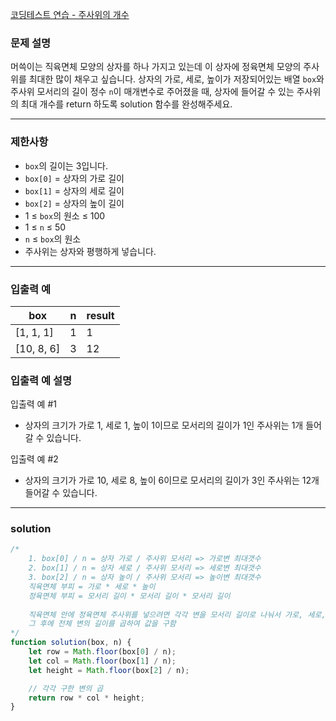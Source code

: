 [코딩테스트 연습 - 주사위의 개수](https://school.programmers.co.kr/learn/courses/30/lessons/120845)

### **문제 설명**

머쓱이는 직육면체 모양의 상자를 하나 가지고 있는데 이 상자에 정육면체 모양의 주사위를 최대한 많이 채우고 싶습니다. 상자의 가로, 세로, 높이가 저장되어있는 배열 `box`와 주사위 모서리의 길이 정수 `n`이 매개변수로 주어졌을 때, 상자에 들어갈 수 있는 주사위의 최대 개수를 return 하도록 solution 함수를 완성해주세요.

---

### 제한사항

- `box`의 길이는 3입니다.
- `box[0]` = 상자의 가로 길이
- `box[1]` = 상자의 세로 길이
- `box[2]` = 상자의 높이 길이
- 1 ≤ `box`의 원소 ≤ 100
- 1 ≤ `n` ≤ 50
- `n` ≤ `box`의 원소
- 주사위는 상자와 평행하게 넣습니다.

---

### 입출력 예

| box        | n   | result |
| ---------- | --- | ------ |
| [1, 1, 1]  | 1   | 1      |
| [10, 8, 6] | 3   | 12     |

### 입출력 예 설명

입출력 예 #1

- 상자의 크기가 가로 1, 세로 1, 높이 1이므로 모서리의 길이가 1인 주사위는 1개 들어갈 수 있습니다.

입출력 예 #2

- 상자의 크기가 가로 10, 세로 8, 높이 6이므로 모서리의 길이가 3인 주사위는 12개 들어갈 수 있습니다.

---

### solution

```jsx
/*
    1. box[0] / n = 상자 가로 / 주사위 모서리 => 가로변 최대갯수
    2. box[1] / n = 상자 세로 / 주사위 모서리 => 세로변 최대갯수
    3. box[2] / n = 상자 높이 / 주사위 모서리 => 높이변 최대갯수
    직육면체 부피 = 가로 * 세로 * 높이
    정육면체 부피 = 모서리 길이 * 모서리 길이 * 모서리 길이
    
    직육면체 안에 정육면체 주사위를 넣으려면 각각 변을 모서리 길이로 나눠서 가로, 세로, 높이 값을 구함
    그 후에 전체 변의 길이를 곱하여 값을 구함
*/
function solution(box, n) {
	let row = Math.floor(box[0] / n);
	let col = Math.floor(box[1] / n);
	let height = Math.floor(box[2] / n);

	// 각각 구한 변의 곱
	return row * col * height;
}
```

